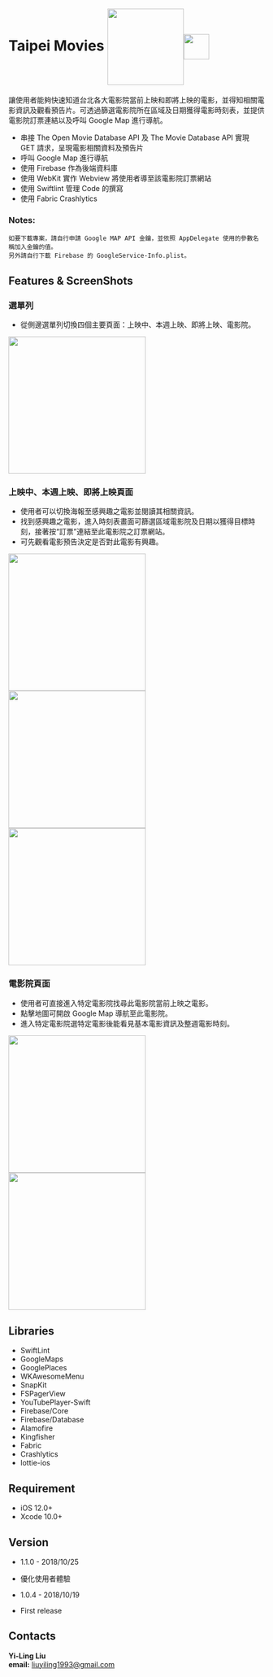 # Taipei Movies [<img src = "https://i.imgur.com/ETMOSLq.png" width="150px" align=center >](https://itunes.apple.com/us/app/taipei-movies/id1439176860?l=zh&ls=1&mt=8)<img src ="https://i.imgur.com/mu0BHX5.jpg" width="50px" align=center>
讓使用者能夠快速知道台北各大電影院當前上映和即將上映的電影，並得知相關電影資訊及觀看預告片。可透過篩選電影院所在區域及日期獲得電影時刻表，並提供電影院訂票連結以及呼叫 Google Map 進行導航。
* 串接 The Open Movie Database API 及 The Movie Database API 實現 GET 請求，呈現電影相關資料及預告片
* 呼叫 Google Map 進行導航
* 使用 Firebase 作為後端資料庫
* 使用 WebKit 實作 Webview 將使用者導至該電影院訂票網站
* 使用 Swiftlint 管理 Code 的撰寫
* 使用 Fabric Crashlytics 
### Notes:
```
如要下載專案，請自行申請 Google MAP API 金鑰，並依照 AppDelegate 使用的參數名稱加入金鑰的值。
另外請自行下載 Firebase 的 GoogleService-Info.plist。
```
## Features & ScreenShots
### 選單列
* 從側邊選單列切換四個主要頁面：上映中、本週上映、即將上映、電影院。  

<img src ="https://i.imgur.com/1cRKX4Y.gif" width="270px">

### 上映中、本週上映、即將上映頁面
* 使用者可以切換海報至感興趣之電影並閱讀其相關資訊。
* 找到感興趣之電影，進入時刻表畫面可篩選區域電影院及日期以獲得目標時刻，接著按“訂票”連結至此電影院之訂票網站。
* 可先觀看電影預告決定是否對此電影有興趣。  

<img src ="https://i.imgur.com/UfSUQOr.gif" width="270px"> <img src ="https://i.imgur.com/M9vlm6B.gif" width="270px"> <img src ="https://i.imgur.com/7Ux8fg6.gif" width="270px">

### 電影院頁面
* 使用者可直接進入特定電影院找尋此電影院當前上映之電影。
* 點擊地圖可開啟 Google Map 導航至此電影院。
* 進入特定電影院選特定電影後能看見基本電影資訊及整週電影時刻。  

<img src ="https://i.imgur.com/UgKVZ9w.png" width="270px"> <img src ="https://i.imgur.com/HIV8G5z.png" width="270px">




## Libraries
* SwiftLint
* GoogleMaps
* GooglePlaces
* WKAwesomeMenu
* SnapKit
* FSPagerView
* YouTubePlayer-Swift
* Firebase/Core
* Firebase/Database
* Alamofire
* Kingfisher
* Fabric
* Crashlytics
* lottie-ios

## Requirement
* iOS 12.0+
* Xcode 10.0+

## Version
* 1.1.0 - 2018/10/25
* 優化使用者體驗  

* 1.0.4 - 2018/10/19
* First release 





## Contacts
**Yi-Ling Liu**  
**email:** liuyiling1993@gmail.com



